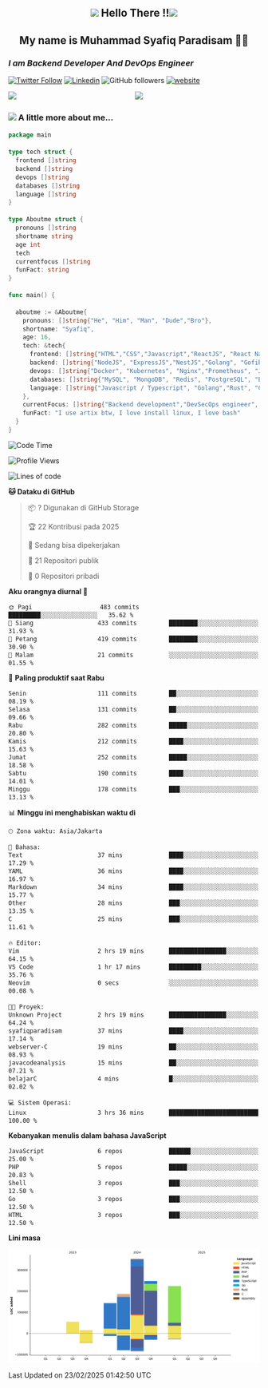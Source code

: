 <h2 align="center"><img src="https://camo.githubusercontent.com/ee9d678a838fdc800a7b1449bae75552c13bfa5afeb275eb6b315e02499c8ba0/68747470733a2f2f656d6f6a69732e736c61636b6d6f6a69732e636f6d2f656d6f6a69732f696d616765732f313533313834393433302f343234362f626c6f622d73756e676c61737365732e6769663f31353331383439343330" width="40"/>
Hello There !!<img src="https://media.giphy.com/media/12oufCB0MyZ1Go/giphy.gif" width="50"></h2>

<h2 align="center">My name is Muhammad Syafiq Paradisam 👋👋</h2>

<h3><em>I am Backend Developer And DevOps Engineer 
</em></h3>

[![Twitter Follow](https://img.shields.io/twitter/follow/misteranmol?label=Follow)](https://x.com/FikkzOutfit)
[![Linkedin](https://img.shields.io/badge/-anmol-blue?style=flat-square&logo=Linkedin&logoColor=white&link=https://www.linkedin.com/in/syafiq-paradisam/)](https://id.linkedin.com/in/syafiq-paradisam-b72749258 )
![GitHub followers](https://img.shields.io/github/followers/syafiqparadisam?label=Follower&style=social)
[![website](https://img.shields.io/badge/Website-46a2f1.svg?&style=flat-square&logo=Google-Chrome&logoColor=white&link=https://anmolsingh.me/)](https://syafiq-paradisam.my.id)

<img align="right" src="https://external-preview.redd.it/76KI_ztaLr9QvFD3AEtHDIHksWlHp4BXjFEGYdp3ZW0.png?width=640&crop=smart&auto=webp&s=5ead39238a51263833b7684888ec8a3254455609" width="250"/>

<img src="https://dwglogo.com/wp-content/uploads/2017/08/go_speed_of_light.png" width="300"/>

### <img src="https://media.giphy.com/media/VgCDAzcKvsR6OM0uWg/giphy.gif" width="50"> A little more about me...


```go
package main

type tech struct {
  frontend []string
  backend []string
  devops []string
  databases []string
  language []string
}

type Aboutme struct {
  pronouns []string
  shortname string
  age int
  tech
  currentfocus []string
  funFact: string
}

func main() {

  aboutme := &Aboutme{
    pronouns: []string{"He", "Him", "Man", "Dude","Bro"},
    shortname: "Syafiq",
    age: 16,
    tech: &tech{
      frontend: []string{"HTML","CSS","Javascript","ReactJS", "React Native"},
      backend: []string{"NodeJS", "ExpressJS","NestJS","Golang", "Gofiber", "Actixweb"},
      devops: []string{"Docker", "Kubernetes", "Nginx","Prometheus", "Jaeger", "Grafana", "Linux", "CI / CD"},
      databases: []string{"MySQL", "MongoDB", "Redis", "PostgreSQL", "Elastic search"},
      language: []string{"Javascript / Typescript", "Golang","Rust", "C"}
    },
    currentFocus: []string{"Backend development","DevSecOps engineer", "Linuxer"},
    funFact: "I use artix btw, I love install linux, I love bash"
  }
}

```

<!--START_SECTION:waka-->
![Code Time](http://img.shields.io/badge/Code%20Time-295%20hrs%206%20mins-blue)

![Profile Views](http://img.shields.io/badge/Profil%20dilihat-1-blue)

![Lines of code](https://img.shields.io/badge/Sejak%20Hello%20World%20aku%20telah%20menulis-1.2%20million%20baris%20kode-blue)

**🐱 Dataku di GitHub** 

> 📦 ? Digunakan di GitHub Storage 
 > 
> 🏆 22 Kontribusi pada 2025
 > 
> 💼 Sedang bisa dipekerjakan
 > 
> 📜 21 Repositori publik 
 > 
> 🔑 0 Repositori pribadi 
 > 
**Aku orangnya diurnal 🐤** 

```text
🌞 Pagi                   483 commits         █████████░░░░░░░░░░░░░░░░   35.62 % 
🌆 Siang                  433 commits         ████████░░░░░░░░░░░░░░░░░   31.93 % 
🌃 Petang                 419 commits         ████████░░░░░░░░░░░░░░░░░   30.90 % 
🌙 Malam                  21 commits          ░░░░░░░░░░░░░░░░░░░░░░░░░   01.55 % 
```
📅 **Paling produktif saat Rabu** 

```text
Senin                    111 commits         ██░░░░░░░░░░░░░░░░░░░░░░░   08.19 % 
Selasa                   131 commits         ██░░░░░░░░░░░░░░░░░░░░░░░   09.66 % 
Rabu                     282 commits         █████░░░░░░░░░░░░░░░░░░░░   20.80 % 
Kamis                    212 commits         ████░░░░░░░░░░░░░░░░░░░░░   15.63 % 
Jumat                    252 commits         █████░░░░░░░░░░░░░░░░░░░░   18.58 % 
Sabtu                    190 commits         ████░░░░░░░░░░░░░░░░░░░░░   14.01 % 
Minggu                   178 commits         ███░░░░░░░░░░░░░░░░░░░░░░   13.13 % 
```


📊 **Minggu ini menghabiskan waktu di** 

```text
🕑︎ Zona waktu: Asia/Jakarta

💬 Bahasa: 
Text                     37 mins             ████░░░░░░░░░░░░░░░░░░░░░   17.29 % 
YAML                     36 mins             ████░░░░░░░░░░░░░░░░░░░░░   16.97 % 
Markdown                 34 mins             ████░░░░░░░░░░░░░░░░░░░░░   15.77 % 
Other                    28 mins             ███░░░░░░░░░░░░░░░░░░░░░░   13.35 % 
C                        25 mins             ███░░░░░░░░░░░░░░░░░░░░░░   11.61 % 

🔥 Editor: 
Vim                      2 hrs 19 mins       ████████████████░░░░░░░░░   64.15 % 
VS Code                  1 hr 17 mins        █████████░░░░░░░░░░░░░░░░   35.76 % 
Neovim                   0 secs              ░░░░░░░░░░░░░░░░░░░░░░░░░   00.08 % 

🐱‍💻 Proyek: 
Unknown Project          2 hrs 19 mins       ████████████████░░░░░░░░░   64.24 % 
syafiqparadisam          37 mins             ████░░░░░░░░░░░░░░░░░░░░░   17.14 % 
webserver-C              19 mins             ██░░░░░░░░░░░░░░░░░░░░░░░   08.93 % 
javacodeanalysis         15 mins             ██░░░░░░░░░░░░░░░░░░░░░░░   07.21 % 
belajarC                 4 mins              █░░░░░░░░░░░░░░░░░░░░░░░░   02.02 % 

💻 Sistem Operasi: 
Linux                    3 hrs 36 mins       █████████████████████████   100.00 % 
```

**Kebanyakan menulis dalam bahasa JavaScript** 

```text
JavaScript               6 repos             ██████░░░░░░░░░░░░░░░░░░░   25.00 % 
PHP                      5 repos             █████░░░░░░░░░░░░░░░░░░░░   20.83 % 
Shell                    3 repos             ███░░░░░░░░░░░░░░░░░░░░░░   12.50 % 
Go                       3 repos             ███░░░░░░░░░░░░░░░░░░░░░░   12.50 % 
HTML                     3 repos             ███░░░░░░░░░░░░░░░░░░░░░░   12.50 % 
```



**Lini masa**

![Lines of Code chart](https://raw.githubusercontent.com/syafiqparadisam/syafiqparadisam/master/assets/bar_graph.png)


 Last Updated on 23/02/2025 01:42:50 UTC
<!--END_SECTION:waka-->
